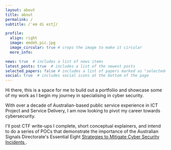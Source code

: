 ```yaml
---
layout: about
title: about
permalink: /
subtitle: /ˈem di eɪtʃ/

profile:
  align: right
  image: emdeh_pic.jpg
  image_circular: true # crops the image to make it circular
  more_info:

news: true  # includes a list of news items
latest_posts: true  # includes a list of the newest posts
selected_papers: false # includes a list of papers marked as "selected={true}"
social: true  # includes social icons at the bottom of the page
---
```


Hi there, this is a space for me to build out a portfoliio and showcase some of my work as I begin my journey in specialising in cyber security.

With over a decade of Australian-based public service experience in ICT Project and Service Delivery, I am now looking to pivot my career towards cybersecurity.

I'll post CTF write-ups I complete, short conceptual explainers, and intend to do a series of POCs that demonstrate the importance of the Australian Signals Directorate's Essential Eight <a href="https://www.cyber.gov.au/resources-business-and-government/essential-cyber-security/essential-eight/essential-eight-explained"> Strategies to Mitigate Cyber Security Incidents </a>.

<!--
I pride myself on my sharp attention to detail, ability to devise logical solutions to complex problems, and always considering the human element. I aim to continuously improve my skills, and love that there is always something new to uncover in cyber.
-->